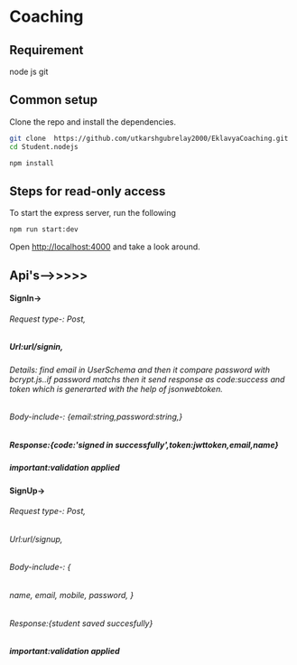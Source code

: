 # Coaching
## Requirement
node js
git

## Common setup

Clone the repo and install the dependencies.

```bash
git clone  https://github.com/utkarshgubrelay2000/EklavyaCoaching.git
cd Student.nodejs
```

```bash
npm install
```

## Steps for read-only access

To start the express server, run the following

```bash
npm run start:dev
```

Open [http://localhost:4000](http://localhost:4000) and take a look around.
## Api's-->>>>>


  #### SignIn->
   ###### Request type-: Post,
   ##### Url:url/signin,
   ######  Details:  find email in UserSchema and then it  compare password with bcrypt.js..if password matchs then it send response as code:success and token which is generarted with   the help of jsonwebtoken.
   ######   Body-include-: {email:string,password:string,}
 ##### Response:{code:'signed in successfully',token:jwttoken,email,name}

  ##### important:validation applied 


   ####  SignUp->
   ###### Request type-: Post,
   ######  Url:url/signup,
   ######  Body-include-: {
   ###### name, email, mobile, password,  }
   ######  
  ###### Response:{student saved succesfully}
  ##### important:validation applied 
